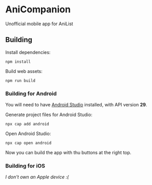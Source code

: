 # AniCompanion

Unofficial mobile app for AniList

## Building

Install dependencies:

```
npm install
```

Build web assets:

```
npm run build
```

### Building for Android

You will need to have [Android Studio](https://developer.android.com/studio/) installed, with API version **29**.

Generate project files for Android Studio:

```
npx cap add android
```

Open Android Studio:

```
npx cap open android
```

Now you can build the app with thu buttons at the right top.

### Building for iOS

_I don't own an Apple device :(_
